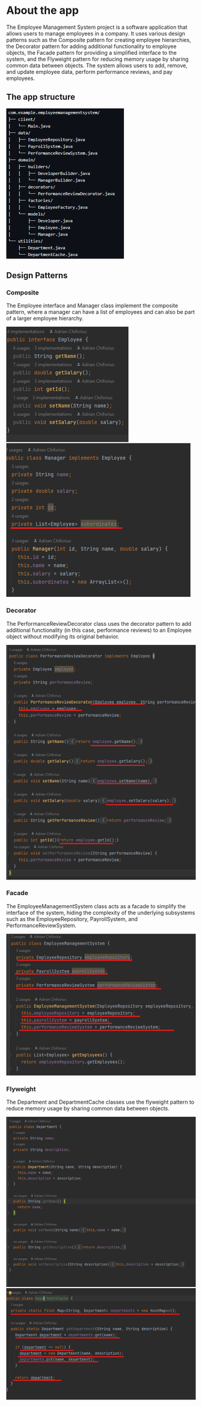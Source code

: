 # About the app
The Employee Management System project is a software application that allows users to manage
employees in a company. It uses various design patterns such as the Composite pattern for
creating employee hierarchies, the Decorator pattern for adding additional functionality
to employee objects, the Facade pattern for providing a simplified interface to the system,
and the Flyweight pattern for reducing memory usage by sharing common data between objects.
The system allows users to add, remove, and update employee data, perform performance reviews,
and pay employees.

## The app structure

![img.png](img.png)

## Design Patterns
### Composite
The Employee interface and Manager class implement the composite pattern, 
where a manager can have a list of employees and can also be part of a larger employee 
hierarchy.

![img_1.png](img_1.png)
![img_2.png](img_2.png)

### Decorator

The PerformanceReviewDecorator class uses the decorator pattern to add 
additional functionality (in this case, performance reviews) to an 
Employee object without modifying its original behavior.

![img_3.png](img_3.png)

### Facade

The EmployeeManagementSystem class acts as a facade to simplify the interface 
of the system, hiding the complexity of the underlying subsystems such as 
the EmployeeRepository, PayrollSystem, and PerformanceReviewSystem.

![img_4.png](img_4.png)

### Flyweight

The Department and DepartmentCache classes use the flyweight pattern 
to reduce memory usage by sharing common data between objects.

![img_5.png](img_5.png)
![img_6.png](img_6.png)